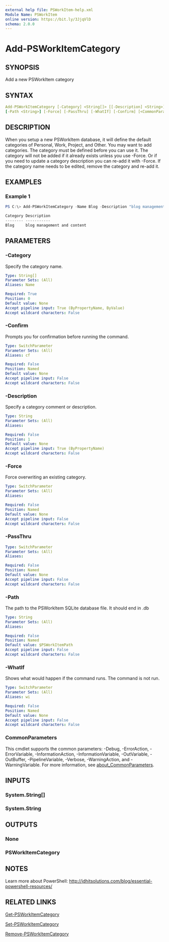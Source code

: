 ```yaml
---
external help file: PSWorkItem-help.xml
Module Name: PSWorkItem
online version: https://bit.ly/3JjqVlD
schema: 2.0.0
---
```


# Add-PSWorkItemCategory

## SYNOPSIS

Add a new PSWorkItem category

## SYNTAX

```yaml
Add-PSWorkItemCategory [-Category] <String[]> [[-Description] <String>]
[-Path <String>] [-Force] [-PassThru] [-WhatIf] [-Confirm] [<CommonParameters>]
```

## DESCRIPTION

When you setup a new PSWorkItem database, it will define the default categories of Personal, Work, Project, and Other. You may want to add categories. The category must be defined before you can use it. The category will not be added if it already exists unless you use -Force. Or if you need to update a category description you can re-add it with -Force. If the category name needs to be edited, remove the category and re-add it.

## EXAMPLES

### Example 1

```powershell
PS C:\> Add-PSWorkItemCategory -Name Blog -Description "blog management and content" -PassThru

Category Description
-------- -----------
Blog     blog management and content
```

## PARAMETERS

### -Category

Specify the category name.

```yaml
Type: String[]
Parameter Sets: (All)
Aliases: Name

Required: True
Position: 0
Default value: None
Accept pipeline input: True (ByPropertyName, ByValue)
Accept wildcard characters: False
```

### -Confirm

Prompts you for confirmation before running the command.

```yaml
Type: SwitchParameter
Parameter Sets: (All)
Aliases: cf

Required: False
Position: Named
Default value: None
Accept pipeline input: False
Accept wildcard characters: False
```

### -Description

Specify a category comment or description.

```yaml
Type: String
Parameter Sets: (All)
Aliases:

Required: False
Position: 1
Default value: None
Accept pipeline input: True (ByPropertyName)
Accept wildcard characters: False
```

### -Force

Force overwriting an existing category.

```yaml
Type: SwitchParameter
Parameter Sets: (All)
Aliases:

Required: False
Position: Named
Default value: None
Accept pipeline input: False
Accept wildcard characters: False
```

### -PassThru

```yaml
Type: SwitchParameter
Parameter Sets: (All)
Aliases:

Required: False
Position: Named
Default value: None
Accept pipeline input: False
Accept wildcard characters: False
```

### -Path

The path to the PSWorkItem SQLite database file.
It should end in .db

```yaml
Type: String
Parameter Sets: (All)
Aliases:

Required: False
Position: Named
Default value: $PSWorkItemPath
Accept pipeline input: False
Accept wildcard characters: False
```

### -WhatIf

Shows what would happen if the command runs.
The command is not run.

```yaml
Type: SwitchParameter
Parameter Sets: (All)
Aliases: wi

Required: False
Position: Named
Default value: None
Accept pipeline input: False
Accept wildcard characters: False
```

### CommonParameters

This cmdlet supports the common parameters: -Debug, -ErrorAction, -ErrorVariable, -InformationAction, -InformationVariable, -OutVariable, -OutBuffer, -PipelineVariable, -Verbose, -WarningAction, and -WarningVariable. For more information, see [about_CommonParameters](http://go.microsoft.com/fwlink/?LinkID=113216).

## INPUTS

### System.String[]

### System.String

## OUTPUTS


### None

### PSWorkItemCategory

## NOTES

Learn more about PowerShell: http://jdhitsolutions.com/blog/essential-powershell-resources/

## RELATED LINKS

[Get-PSWorkItemCategory](Get-PSWorkItemCategory.md)

[Set-PSWorkItemCategory](Set-PSWorkItemCategory.md)

[Remove-PSWorkItemCategory](Remove-PSWorkItemCategory.md)
